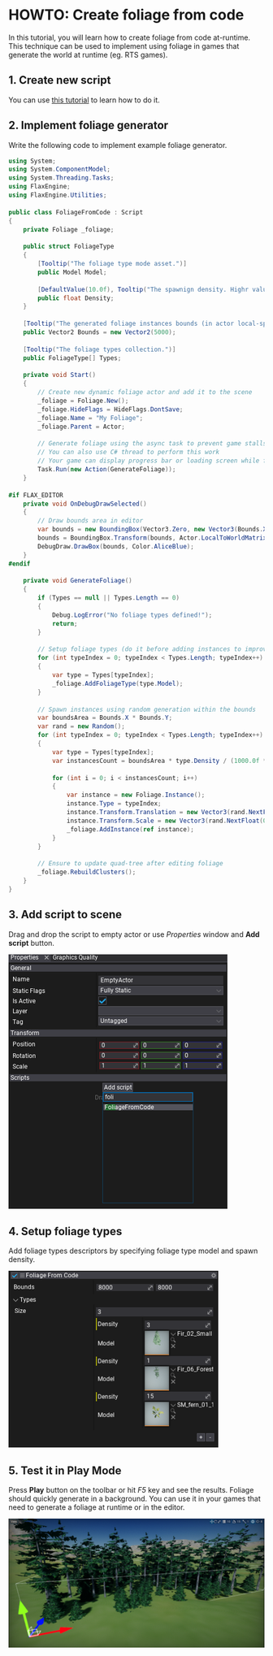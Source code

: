 # HOWTO: Create foliage from code

In this tutorial, you will learn how to create foliage from code at-runtime. This technique can be used to implement using foliage in games that generate the world at runtime (eg. RTS games).

## 1. Create new script

You can use [this tutorial](../../scripting/new-script.md) to learn how to do it.

## 2. Implement foliage generator

Write the following code to implement example foliage generator.

```cs
using System;
using System.ComponentModel;
using System.Threading.Tasks;
using FlaxEngine;
using FlaxEngine.Utilities;

public class FoliageFromCode : Script
{
    private Foliage _foliage;

    public struct FoliageType
    {
        [Tooltip("The foliage type mode asset.")]
        public Model Model;

        [DefaultValue(10.0f), Tooltip("The spawnign density. Highr values increase amount of spawned instances.")]
        public float Density;
    }

    [Tooltip("The generated foliage instances bounds (in actor local-space).")]
    public Vector2 Bounds = new Vector2(5000);
    
    [Tooltip("The foliage types collection.")]
    public FoliageType[] Types;

    private void Start()
    {
        // Create new dynamic foliage actor and add it to the scene
        _foliage = Foliage.New();
        _foliage.HideFlags = HideFlags.DontSave;
        _foliage.Name = "My Foliage";
        _foliage.Parent = Actor;

        // Generate foliage using the async task to prevent game stalls
        // You can also use C# thread to perform this work
        // Your game can display progress bar or loading screen while foliage is being generated
        Task.Run(new Action(GenerateFoliage));
    }

#if FLAX_EDITOR
    private void OnDebugDrawSelected()
    {
        // Draw bounds area in editor
        var bounds = new BoundingBox(Vector3.Zero, new Vector3(Bounds.X, 1000.0f, Bounds.Y));
        bounds = BoundingBox.Transform(bounds, Actor.LocalToWorldMatrix);
        DebugDraw.DrawBox(bounds, Color.AliceBlue);
    }
#endif

    private void GenerateFoliage()
    {
        if (Types == null || Types.Length == 0)
        {
            Debug.LogError("No foliage types defined!");
            return;
        }

        // Setup foliage types (do it before adding instances to improve performance)
        for (int typeIndex = 0; typeIndex < Types.Length; typeIndex++)
        {
            var type = Types[typeIndex];
            _foliage.AddFoliageType(type.Model);
        }

        // Spawn instances using random generation within the bounds
        var boundsArea = Bounds.X * Bounds.Y;
        var rand = new Random();
        for (int typeIndex = 0; typeIndex < Types.Length; typeIndex++)
        {
            var type = Types[typeIndex];
            var instancesCount = boundsArea * type.Density / (1000.0f * 1000.0f);

            for (int i = 0; i < instancesCount; i++)
            {
                var instance = new Foliage.Instance();
                instance.Type = typeIndex;
                instance.Transform.Translation = new Vector3(rand.NextFloat() * Bounds.X, 0, rand.NextFloat() * Bounds.Y);
                instance.Transform.Scale = new Vector3(rand.NextFloat(0.7f, 1.3f));
                _foliage.AddInstance(ref instance);
            }
        }

        // Ensure to update quad-tree after editing foliage
        _foliage.RebuildClusters();
    }
}
```

## 3. Add script to scene

Drag and drop the script to empty actor or use *Properties* window and **Add script** button.

![Add script](media/add-foliage-generator-script.png)

## 4. Setup foliage types

Add foliage types descriptors by specifying foliage type model and spawn density.

![Edit Foliage Type Properties](media/edit-foliage-types-properties.png)

## 5. Test it in Play Mode

Press **Play** button on the toolbar or hit *F5* key and see the results. Foliage should quickly generate in a background. You can use it in your games that need to generate a foliage at runtime or in the editor.

![Foliage From Code Results](media/generated-foliage.png)
